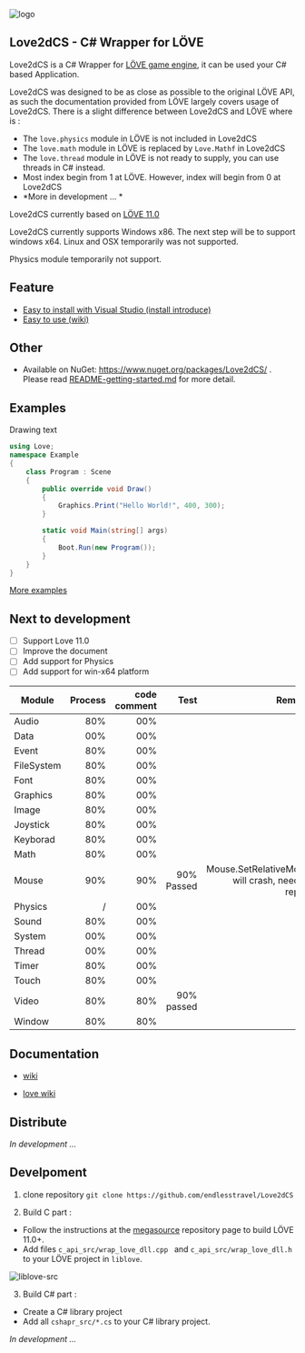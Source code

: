 
![logo](https://github.com/endlesstravel/Love2dCS/raw/master/img/logo.png "logo") 

Love2dCS - C# Wrapper for LÖVE
---
Love2dCS is a C# Wrapper for [LÖVE game engine](https://love2d.org/), it can be used your C# based Application. 

Love2dCS was designed to be as close as possible to the original LÖVE API, as such the documentation provided from LÖVE largely covers usage of Love2dCS. There is a slight difference between Love2dCS and LÖVE where is :

* The `love.physics` module in LÖVE is not included in Love2dCS
* The `love.math` module in LÖVE is replaced by `Love.Mathf` in Love2dCS
* The `love.thread` module in LÖVE is not ready to supply, you can use threads in C# instead.
* Most index begin from 1 at LÖVE. However, index will begin from 0 at Love2dCS
* *More in development ... *

Love2dCS currently based on [LÖVE 11.0](https://love2d.org/wiki/11.0)

Love2dCS currently supports Windows x86. The next step will be to support windows x64. Linux and OSX temporarily was not supported.

Physics module temporarily not support.

Feature
---

* [Easy to install with Visual Studio (install introduce)](README-Install.md)
* [Easy to use (wiki)](https://github.com/endlesstravel/Love2dCS/wiki)

Other
---

* Available on NuGet: https://www.nuget.org/packages/Love2dCS/ . Please read [README-getting-started.md](README-getting-started.md) for more detail.

Examples
---

Drawing text
``` C#
using Love;
namespace Example
{
    class Program : Scene
    {
        public override void Draw()
        {
            Graphics.Print("Hello World!", 400, 300);
        }

        static void Main(string[] args)
        {
            Boot.Run(new Program());
        }
    }
}
```
[More examples](README-getting-started.md#more-examples)

Next to development
---
 - [ ] Support Love 11.0
 - [ ] Improve the document
 - [ ] Add support for Physics 
 - [ ] Add support for win-x64 platform

| Module        | Process | code comment | Test   | Remark         |
| ------------- |--------:|--------------:| ------:| --------------:|
| Audio         | 80%     |      00%       |        |                |
| Data          | 00%     |      00%       |        |                |
| Event         | 80%     |      00%       |        |                |
| FileSystem    | 80%     |      00%       |        |                |
| Font          | 80%     |      00%       |        |                |
| Graphics      | 80%     |      00%       |        |                |
| Image         | 80%     |      00%       |        |                |
| Joystick      | 80%     |      00%       |        |                |
| Keyborad      | 80%     |      00%       |        |                |
| Math          | 80%     |      00%       |        |                |
| Mouse         | 90%     |      90%       |   90% Passed     |  Mouse.SetRelativeMode will crash, need to repair               |
| Physics       |  /      |      00%       |        |                |
| Sound         | 80%     |      00%       |        |                |
| System        | 00%     |      00%       |        |                |
| Thread        | 00%     |      00%       |        |                |
| Timer         | 80%     |      00%       |        |                |
| Touch         | 80%     |      00%       |        |                |
| Video         | 80%     |      80%       |   90% passed     |          |
| Window        | 80%     |      80%       |        |                |

Documentation
---
* [wiki](https://github.com/endlesstravel/Love2dCS/wiki)

* [love wiki](https://love2d.org/wiki/love)

Distribute
---
*In development ...*

Develpoment
---

1. clone repository `git clone https://github.com/endlesstravel/Love2dCS`

2. Build C part :

* Follow the instructions at the [megasource](https://bitbucket.org/rude/megasource) repository page to build LÖVE 11.0+.
* Add files `c_api_src/wrap_love_dll.cpp ` and `c_api_src/wrap_love_dll.h` to your LÖVE project in `liblove`.

![liblove-src](https://github.com/endlesstravel/Love2dCS/raw/master/img/006-liblove-src.png "liblove-src")

3. Build C# part :

* Create a C# library project
* Add all `cshapr_src/*.cs` to your C# library project.

*In development ...*
